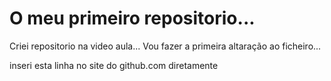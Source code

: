 # O meu primeiro repositorio...
 Criei repositorio na video aula...
Vou fazer a primeira altaração ao ficheiro...

inseri esta linha no site do github.com diretamente
